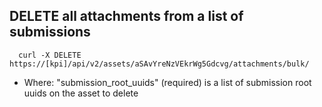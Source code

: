 ## DELETE all attachments from a list of submissions

```curl
  curl -X DELETE https://[kpi]/api/v2/assets/aSAvYreNzVEkrWg5Gdcvg/attachments/bulk/
```

* Where: "submission_root_uuids" (required) is a list of submission root uuids on the asset
to delete

